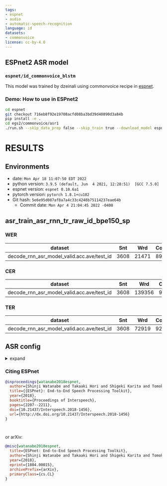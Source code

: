 ```yaml
---
tags:
- espnet
- audio
- automatic-speech-recognition
language: id
datasets:
- commonvoice
license: cc-by-4.0
---
```


## ESPnet2 ASR model 

### `espnet/id_commonvoice_blstm`

This model was trained by dzeinali using commonvoice recipe in [espnet](https://github.com/espnet/espnet/).

### Demo: How to use in ESPnet2

```bash
cd espnet
git checkout 716eb8f92e19708acfd08ba3bd39d40890d3a84b
pip install -e .
cd egs2/commonvoice/asr1
./run.sh --skip_data_prep false --skip_train true --download_model espnet/id_commonvoice_blstm
```

<!-- Generated by scripts/utils/show_asr_result.sh -->
# RESULTS
## Environments
- date: `Mon Apr 18 11:07:50 EDT 2022`
- python version: `3.9.5 (default, Jun  4 2021, 12:28:51)  [GCC 7.5.0]`
- espnet version: `espnet 0.10.6a1`
- pytorch version: `pytorch 1.8.1+cu102`
- Git hash: `5e6e95d087af8a7a4c33c4248b75114237eae64b`
  - Commit date: `Mon Apr 4 21:04:45 2022 -0400`

## asr_train_asr_rnn_tr_raw_id_bpe150_sp
### WER

|dataset|Snt|Wrd|Corr|Sub|Del|Ins|Err|S.Err|
|---|---|---|---|---|---|---|---|---|
|decode_rnn_asr_model_valid.acc.ave/test_id|3608|21471|89.6|9.0|1.4|0.9|11.3|28.3|

### CER

|dataset|Snt|Wrd|Corr|Sub|Del|Ins|Err|S.Err|
|---|---|---|---|---|---|---|---|---|
|decode_rnn_asr_model_valid.acc.ave/test_id|3608|139356|95.8|1.8|2.4|0.8|5.1|28.3|

### TER

|dataset|Snt|Wrd|Corr|Sub|Del|Ins|Err|S.Err|
|---|---|---|---|---|---|---|---|---|
|decode_rnn_asr_model_valid.acc.ave/test_id|3608|72919|92.9|4.0|3.1|1.2|8.3|28.3|

## ASR config

<details><summary>expand</summary>

```
config: conf/tuning/train_asr_rnn_tr.yaml
print_config: false
log_level: INFO
dry_run: false
iterator_type: sequence
output_dir: exp/asr_train_asr_rnn_tr_raw_id_bpe150_sp
ngpu: 1
seed: 0
num_workers: 1
num_att_plot: 3
dist_backend: nccl
dist_init_method: env://
dist_world_size: null
dist_rank: null
local_rank: 0
dist_master_addr: null
dist_master_port: null
dist_launcher: null
multiprocessing_distributed: false
unused_parameters: false
sharded_ddp: false
cudnn_enabled: true
cudnn_benchmark: false
cudnn_deterministic: true
collect_stats: false
write_collected_feats: false
max_epoch: 50
patience: 3
val_scheduler_criterion:
- valid
- loss
early_stopping_criterion:
- valid
- loss
- min
best_model_criterion:
-   - train
    - loss
    - min
-   - valid
    - loss
    - min
-   - train
    - acc
    - max
-   - valid
    - acc
    - max
keep_nbest_models:
- 10
nbest_averaging_interval: 0
grad_clip: 5.0
grad_clip_type: 2.0
grad_noise: false
accum_grad: 1
no_forward_run: false
resume: true
train_dtype: float32
use_amp: false
log_interval: null
use_matplotlib: true
use_tensorboard: true
use_wandb: false
wandb_project: null
wandb_id: null
wandb_entity: null
wandb_name: null
wandb_model_log_interval: -1
detect_anomaly: false
pretrain_path: null
init_param: []
ignore_init_mismatch: false
freeze_param: []
num_iters_per_epoch: null
batch_size: 16
valid_batch_size: null
batch_bins: 1000000
valid_batch_bins: null
train_shape_file:
- exp/asr_stats_raw_id_bpe150_sp/train/speech_shape
- exp/asr_stats_raw_id_bpe150_sp/train/text_shape.bpe
valid_shape_file:
- exp/asr_stats_raw_id_bpe150_sp/valid/speech_shape
- exp/asr_stats_raw_id_bpe150_sp/valid/text_shape.bpe
batch_type: folded
valid_batch_type: null
fold_length:
- 80000
- 150
sort_in_batch: descending
sort_batch: descending
multiple_iterator: false
chunk_length: 500
chunk_shift_ratio: 0.5
num_cache_chunks: 1024
train_data_path_and_name_and_type:
-   - dump/raw/train_id_sp/wav.scp
    - speech
    - sound
-   - dump/raw/train_id_sp/text
    - text
    - text
valid_data_path_and_name_and_type:
-   - dump/raw/dev_id/wav.scp
    - speech
    - sound
-   - dump/raw/dev_id/text
    - text
    - text
allow_variable_data_keys: false
max_cache_size: 0.0
max_cache_fd: 32
valid_max_cache_size: null
optim: adadelta
optim_conf:
    lr: 0.1
scheduler: null
scheduler_conf: {}
token_list:
- <blank>
- <unk>
- ▁
- A
- .
- I
- K
- S
- U
- AN
- H
- E
- R
- T
- M
- P
- O
- NG
- N
- TA
- ▁DI
- ▁SE
- LA
- KAN
- NYA
- DA
- ▁KE
- C
- B
- SI
- ','
- ▁SAYA
- ER
- KA
- TI
- MA
- L
- RA
- ▁BER
- IN
- GA
- Y
- ▁MEN
- RI
- BU
- YANG
- NA
- JA
- TU
- MU
- LI
- SA
- ▁MA
- ANG
- KU
- BA
- AR
- ▁BA
- ▁INI
- ▁PER
- AT
- ▁PA
- LU
- ▁P
- GI
- ▁MEM
- DI
- EN
- ▁BE
- ▁TIDAK
- WA
- ▁DAN
- D
- ▁ME
- ▁KA
- ▁TER
- ▁SA
- '?'
- F
- ▁ITU
- DU
- ▁DIA
- AL
- HA
- J
- DE
- LE
- ▁PE
- ▁MENG
- ▁TE
- ▁DENGAN
- UN
- JU
- '-'
- GU
- G
- 'ON'
- ▁LA
- IL
- LAH
- OR
- ▁BI
- ▁UNTUK
- ▁DARI
- ▁KAMU
- ▁KO
- ▁APA
- ▁ADALAH
- ▁AKU
- V
- ▁TOM
- ▁SU
- ▁ADA
- ▁PEN
- MAN
- W
- ▁AKAN
- '""'
- MPA
- LO
- '"'
- GE
- ▁DALAM
- ▁TAHU
- JALAN
- ▁ORANG
- '!'
- Z
- ”
- X
- ''''
- Q
- ':'
- ;
- ’
- )
- –
- é
- —
- á
- \
- ‘
- (
- '['
- É
- ō
- ń
- ł
- “
- <sos/eos>
init: null
input_size: null
ctc_conf:
    dropout_rate: 0.0
    ctc_type: builtin
    reduce: true
    ignore_nan_grad: true
joint_net_conf: null
model_conf:
    ctc_weight: 0.5
use_preprocessor: true
token_type: bpe
bpemodel: data/id_token_list/bpe_unigram150/bpe.model
non_linguistic_symbols: null
cleaner: null
g2p: null
speech_volume_normalize: null
rir_scp: null
rir_apply_prob: 1.0
noise_scp: null
noise_apply_prob: 1.0
noise_db_range: '13_15'
frontend: default
frontend_conf:
    fs: 16k
specaug: specaug
specaug_conf:
    apply_time_warp: true
    time_warp_window: 5
    time_warp_mode: bicubic
    apply_freq_mask: true
    freq_mask_width_range:
    - 0
    - 27
    num_freq_mask: 2
    apply_time_mask: true
    time_mask_width_ratio_range:
    - 0.0
    - 0.05
    num_time_mask: 2
normalize: global_mvn
normalize_conf:
    stats_file: exp/asr_stats_raw_id_bpe150_sp/train/feats_stats.npz
preencoder: null
preencoder_conf: {}
encoder: vgg_rnn
encoder_conf:
    rnn_type: lstm
    bidirectional: true
    use_projection: true
    num_layers: 4
    hidden_size: 1024
    output_size: 1024
postencoder: null
postencoder_conf: {}
decoder: rnn
decoder_conf:
    num_layers: 2
    hidden_size: 1024
    sampling_probability: 0
    att_conf:
        atype: location
        adim: 1024
        aconv_chans: 10
        aconv_filts: 100
required:
- output_dir
- token_list
version: 0.10.6a1
distributed: false
```

</details>



### Citing ESPnet

```BibTex
@inproceedings{watanabe2018espnet,
  author={Shinji Watanabe and Takaaki Hori and Shigeki Karita and Tomoki Hayashi and Jiro Nishitoba and Yuya Unno and Nelson Yalta and Jahn Heymann and Matthew Wiesner and Nanxin Chen and Adithya Renduchintala and Tsubasa Ochiai},
  title={{ESPnet}: End-to-End Speech Processing Toolkit},
  year={2018},
  booktitle={Proceedings of Interspeech},
  pages={2207--2211},
  doi={10.21437/Interspeech.2018-1456},
  url={http://dx.doi.org/10.21437/Interspeech.2018-1456}
}




```

or arXiv:

```bibtex
@misc{watanabe2018espnet,
  title={ESPnet: End-to-End Speech Processing Toolkit}, 
  author={Shinji Watanabe and Takaaki Hori and Shigeki Karita and Tomoki Hayashi and Jiro Nishitoba and Yuya Unno and Nelson Yalta and Jahn Heymann and Matthew Wiesner and Nanxin Chen and Adithya Renduchintala and Tsubasa Ochiai},
  year={2018},
  eprint={1804.00015},
  archivePrefix={arXiv},
  primaryClass={cs.CL}
}
```
